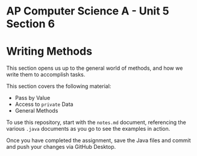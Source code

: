 # AP Computer Science A - Unit 5 Section 6

# Writing Methods

This section opens us up to the general world of methods, and how we write them to accomplish tasks.

This section covers the following material:

- Pass by Value
- Access to `private` Data
- General Methods

To use this repository, start with the `notes.md` document, referencing the various `.java` documents as you go to see the examples in action.

Once you have completed the assignment, save the Java files and commit and push your changes via GitHub Desktop.
